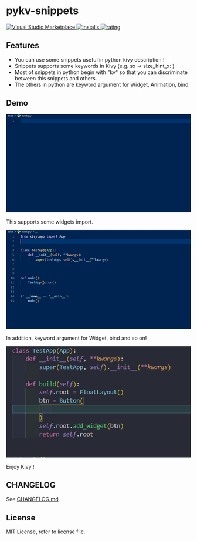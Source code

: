 # pykv-snippets

[![Visual Studio Marketplace](https://vsmarketplacebadge.apphb.com/version/Take-Me1010.pykv-snippets.svg) ![installs](https://vsmarketplacebadge.apphb.com/installs/Take-Me1010.pykv-snippets.svg) ![rating](https://vsmarketplacebadge.apphb.com/rating/Take-Me1010.pykv-snippets.svg)](https://marketplace.visualstudio.com/items?itemName=Take-Me1010.pykv-snippets)

## Features

- You can use some snippets useful in python kivy description !
- Snippets supports some keywords in Kivy (e.g. sx -> size_hint_x: )
- Most of snippets in python begin with "kv" so that you can discriminate between this snippets and others.
- The others in python are keyword argument for Widget, Animation, bind.

## Demo

![python-Kivy-snippets](./image/pythonDemo.gif)

This supports some widgets import.

![python-Kivy-snippets](./image/importDEMO.gif)

In addition, keyword argument for Widget, bind and so on!

![python-Kivy-snippets](./image/keywordArgumentDemo.gif)

Enjoy Kivy !

## CHANGELOG

See [CHANGELOG.md](https://github.com/Take-Me1010/pykv-snippets).

## License

MIT License, refer to license file.